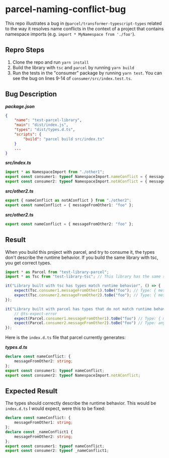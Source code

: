 # parcel-naming-conflict-bug

This repo illustrates a bug in `@parcel/transformer-typescript-types` related to the way it resolves name conflicts in the context of a project that contains namespace imports (e.g. `import * MyNamespace from './foo'`).

## Repro Steps

1. Clone the repo and run `yarn install`
2. Build the library with `tsc` and `parcel` by running `yarn build`
3. Run the tests in the "consumer" package by running `yarn test`. You can see the bug on lines 9-14 of `consumer/src/index.test.ts`.

## Bug Description

***package.json***
```json
{
    "name": "test-parcel-library",
    "main": "dist/index.js",
    "types": "dist/types.d.ts",
    "scripts": {
        "build": "parcel build src/index.ts"
    }
    ...
}
```
***src/index.ts***
```typescript
import * as NamespaceImport from "./other1";
export const consumer1: typeof NamespaceImport.nameConflict = { messageFromOther1: "foo" }
export const consumer2: typeof NamespaceImport.notAConflict = { messageFromOther2: "foo" }
```

***src/other2.ts***
```typescript
export { nameConflict as notAConflict } from "./other2";
export const nameConflict = { messageFromOther1: "foo" };
```

***src/other2.ts***
```typescript
export const nameConflict = { messageFromOther2: "foo" };
```

## Result

When you build this project with parcel, and try to consume it, the types don't describe the runtime behavior. If you build the same library with tsc, you get correct types.

```ts
import * as Parcel from "test-library-parcel";
import * as Tsc from "test-library-tsc"; // This library has the same source code, but it's built with tsc.

it("Library built with tsc has types match runtime behavior", () => {
    expect(Tsc.consumer1.messageFromOther1).toBe("foo"); // Type: { messageFromOther1: string; }
    expect(Tsc.consumer2.messageFromOther2).toBe("foo"); // Type: { messageFromOther2: string; }
});

it("Library built with parcel has types that do not match runtime behavior", () => {
    // @ts-expect-error
    expect(Parcel.consumer1.messageFromOther1).toBe("foo") // Type: { messageFromOther2: string; }
    expect(Parcel.consumer2.messageFromOther2).toBe("foo") // Type: any
});
```

Here is the `index.d.ts` file that parcel currently generates:

***types.d.ts***
```ts
declare const nameConflict: {
    messageFromOther2: string;
};
export const consumer1: typeof nameConflict;
export const consumer2: typeof NamespaceImport.notAConflict;
```
## Expected Result

The types should correctly describe the runtime behavior. This would be `index.d.ts` I would expect, were this to be fixed:

```typescript
declare const nameConflict: {
    messageFromOther1: string;
};
declare const _nameConflict1 {
    messageFromOther2: string;
};
export const consumer1: typeof nameConflict;
export const consumer2: typeof _nameConflict1;
```
